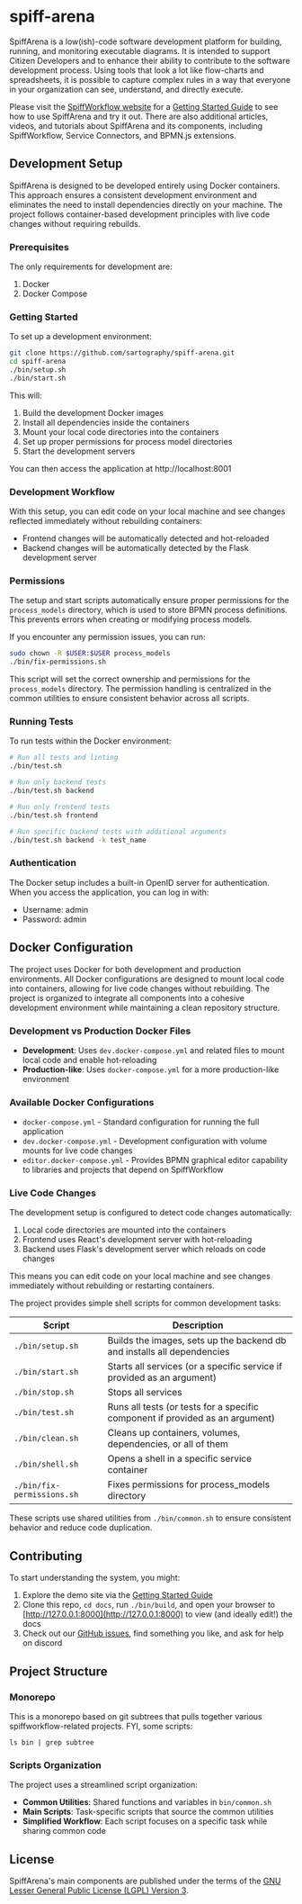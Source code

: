 # spiff-arena

SpiffArena is a low(ish)-code software development platform for building, running, and monitoring executable diagrams.
It is intended to support Citizen Developers and to enhance their ability to contribute to the software development process.
Using tools that look a lot like flow-charts and spreadsheets, it is possible to capture complex rules in a way that everyone in your organization can see, understand, and directly execute.

Please visit the [SpiffWorkflow website](https://www.spiffworkflow.org) for a [Getting Started Guide](https://www.spiffworkflow.org/posts/articles/get_started/) to see how to use SpiffArena and try it out.
There are also additional articles, videos, and tutorials about SpiffArena and its components, including SpiffWorkflow, Service Connectors, and BPMN.js extensions.



## Development Setup

SpiffArena is designed to be developed entirely using Docker containers. This approach ensures a consistent development environment and eliminates the need to install dependencies directly on your machine. The project follows container-based development principles with live code changes without requiring rebuilds.

### Prerequisites

The only requirements for development are:

1. Docker
2. Docker Compose

### Getting Started

To set up a development environment:

```bash
git clone https://github.com/sartography/spiff-arena.git
cd spiff-arena
./bin/setup.sh
./bin/start.sh
```

This will:
1. Build the development Docker images
2. Install all dependencies inside the containers
3. Mount your local code directories into the containers
4. Set up proper permissions for process model directories
5. Start the development servers

You can then access the application at http://localhost:8001

### Development Workflow

With this setup, you can edit code on your local machine and see changes reflected immediately without rebuilding containers:

- Frontend changes will be automatically detected and hot-reloaded
- Backend changes will be automatically detected by the Flask development server

### Permissions

The setup and start scripts automatically ensure proper permissions for the `process_models` directory, which is used to store BPMN process definitions. This prevents errors when creating or modifying process models.

If you encounter any permission issues, you can run:

```bash
sudo chown -R $USER:$USER process_models
./bin/fix-permissions.sh
```

This script will set the correct ownership and permissions for the `process_models` directory. The permission handling is centralized in the common utilities to ensure consistent behavior across all scripts.

### Running Tests

To run tests within the Docker environment:

```bash
# Run all tests and linting
./bin/test.sh

# Run only backend tests
./bin/test.sh backend

# Run only frontend tests
./bin/test.sh frontend

# Run specific backend tests with additional arguments
./bin/test.sh backend -k test_name
```

### Authentication

The Docker setup includes a built-in OpenID server for authentication. When you access the application, you can log in with:

- Username: admin
- Password: admin

## Docker Configuration

The project uses Docker for both development and production environments. All Docker configurations are designed to mount local code into containers, allowing for live code changes without rebuilding. The project is organized to integrate all components into a cohesive development environment while maintaining a clean repository structure.

### Development vs Production Docker Files

- **Development**: Uses `dev.docker-compose.yml` and related files to mount local code and enable hot-reloading
- **Production-like**: Uses `docker-compose.yml` for a more production-like environment

### Available Docker Configurations

- `docker-compose.yml` - Standard configuration for running the full application
- `dev.docker-compose.yml` - Development configuration with volume mounts for live code changes
- `editor.docker-compose.yml` - Provides BPMN graphical editor capability to libraries and projects that depend on SpiffWorkflow

### Live Code Changes

The development setup is configured to detect code changes automatically:

1. Local code directories are mounted into the containers
2. Frontend uses React's development server with hot-reloading
3. Backend uses Flask's development server which reloads on code changes

This means you can edit code on your local machine and see changes immediately without rebuilding or restarting containers.

The project provides simple shell scripts for common development tasks:

| Script | Description |
|----|----|
| `./bin/setup.sh` | Builds the images, sets up the backend db and installs all dependencies |
| `./bin/start.sh` | Starts all services (or a specific service if provided as an argument) |
| `./bin/stop.sh` | Stops all services |
| `./bin/test.sh` | Runs all tests (or tests for a specific component if provided as an argument) |
| `./bin/clean.sh` | Cleans up containers, volumes, dependencies, or all of them |
| `./bin/shell.sh` | Opens a shell in a specific service container |
| `./bin/fix-permissions.sh` | Fixes permissions for process_models directory |

These scripts use shared utilities from `./bin/common.sh` to ensure consistent behavior and reduce code duplication.


## Contributing

To start understanding the system, you might:

 1. Explore the demo site via the [Getting Started Guide](https://www.spiffworkflow.org/posts/articles/get_started)
 1. Clone this repo, `cd docs`, run `./bin/build`, and open your browser to [http://127.0.0.1:8000](http://127.0.0.1:8000) to view (and ideally edit!) the docs
 1. Check out our [GitHub issues](https://github.com/sartography/spiff-arena/issues), find something you like, and ask for help on discord

## Project Structure

### Monorepo

This is a monorepo based on git subtrees that pulls together various spiffworkflow-related projects.
FYI, some scripts:

    ls bin | grep subtree

### Scripts Organization

The project uses a streamlined script organization:

- **Common Utilities**: Shared functions and variables in `bin/common.sh`
- **Main Scripts**: Task-specific scripts that source the common utilities
- **Simplified Workflow**: Each script focuses on a specific task while sharing common code

## License

SpiffArena's main components are published under the terms of the
[GNU Lesser General Public License (LGPL) Version 3](https://www.gnu.org/licenses/lgpl-3.0.txt).
